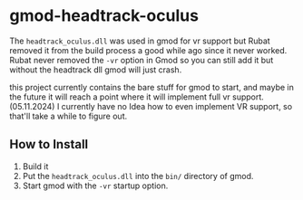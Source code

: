 # gmod-headtrack-oculus

The `headtrack_oculus.dll` was used in gmod for vr support but Rubat removed it from the build process a good while ago since it never worked.  
Rubat never removed the `-vr` option in Gmod so you can still add it but without the headtrack dll gmod will just crash.  

this project currently contains the bare stuff for gmod to start, and maybe in the future it will reach a point where it will implement full vr support.  
(05.11.2024) I currently have no Idea how to even implement VR support, so that'll take a while to figure out.  

## How to Install
1. Build it
2. Put the `headtrack_oculus.dll` into the `bin/` directory of gmod.  
3. Start gmod with the `-vr` startup option.  